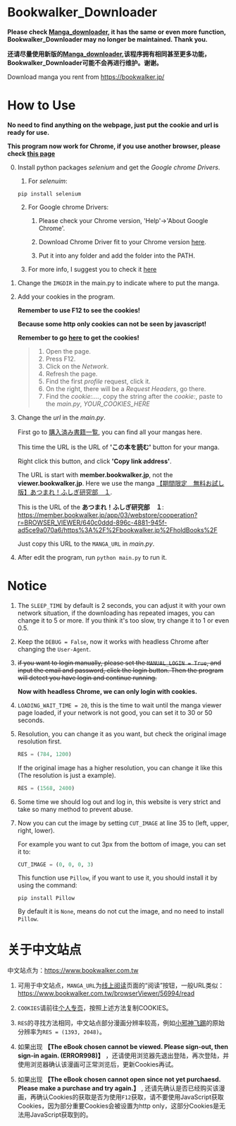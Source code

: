 # Bookwalker_Downloader

**Please check [Manga_downloader](https://github.com/xuzhengyi1995/Manga_downloader), it has the same or even more function, Bookwalker_Downloader may no longer be maintained. Thank you.**

**还请尽量使用新版的[Manga_downloader](https://github.com/xuzhengyi1995/Manga_downloader),该程序拥有相同甚至更多功能，Bookwalker_Downloader可能不会再进行维护。谢谢。**

Download manga you rent from <https://bookwalker.jp/>

# How to Use

**No need to find anything on the webpage, just put the cookie and url is ready for use.**

**This program now work for Chrome, if you use another browser, please check [this page](https://selenium-python.readthedocs.io/installation.html)**

0.  Install python packages _selenium_ and get the _Google chrome Drivers_.

    1.  For _selenuim_:

    ```shell
    pip install selenium
    ```

    2.  For Google chrome Drivers:

        1.  Please check your Chrome version, 'Help'->'About Google Chrome'.

        2.  Download Chrome Driver fit to your Chrome version [here](https://sites.google.com/a/chromium.org/chromedriver/downloads).

        3.  Put it into any folder and add the folder into the PATH.

    3.  For more info, I suggest you to check it [here](https://selenium-python.readthedocs.io/installation.html)


1.  Change the `IMGDIR` in the main.py to indicate where to put the manga.

2.  Add your cookies in the program.

    **Remember to use F12 to see the cookies!**

    **Because some http only cookies can not be seen by javascript!**

    **Remember to go [here](https://member.bookwalker.jp/app/03/my/profile) to get the cookies!**

    > 1.  Open the page.
    > 2.  Press F12.
    > 3.  Click on the _Network_.
    > 4.  Refresh the page.
    > 5.  Find the first _profile_ request, click it.
    > 6.  On the right, there will be a _Request Headers_, go there.
    > 7.  Find the _cookie:...._, copy the string after the _cookie:_, paste to the _main.py_, _YOUR_COOKIES_HERE_

3.  Change the _url_ in the _main.py_.

    First go to [購入済み書籍一覧](https://bookwalker.jp/holdBooks/), you can find all your mangas here.

    This time the URL is the URL of **'この本を読む'** button for your manga.

    Right click this button, and click **'Copy link address'**.

    The URL is start with **member.bookwalker.jp**, not the **viewer.bookwalker.jp**. Here we use the manga [【期間限定　無料お試し版】あつまれ！ふしぎ研究部　１](https://member.bookwalker.jp/app/03/webstore/cooperation?r=BROWSER_VIEWER/640c0ddd-896c-4881-945f-ad5ce9a070a6/https%3A%2F%2Fbookwalker.jp%2FholdBooks%2F).

    This is the URL of the **あつまれ！ふしぎ研究部　１**: <https://member.bookwalker.jp/app/03/webstore/cooperation?r=BROWSER_VIEWER/640c0ddd-896c-4881-945f-ad5ce9a070a6/https%3A%2F%2Fbookwalker.jp%2FholdBooks%2F>

    Just copy this URL to the `MANGA_URL` in _main.py_.

4.  After edit the program, run `python main.py` to run it.

# Notice

1.  The `SLEEP_TIME` by default is 2 seconds, you can adjust it with your own network situation, if the downloading has repeated images, you can change it to 5 or more. If you think it's too slow, try change it to 1 or even 0.5.

2.  Keep the `DEBUG = False`, now it works with headless Chrome after changing the `User-Agent`.

3.  ~~if you want to login manually, please set the `MANUAL_LOGIN = True`, and input the email and password, click the login button. Then the program will detect you have login and continue running.~~

    **Now with headless Chrome, we can only login with cookies.**

4.  `LOADING_WAIT_TIME = 20`, this is the time to wait until the manga viewer page loaded, if your network is not good, you can set it to 30 or 50 seconds.

5.  Resolution, you can change it as you want, but check the original image resolution first.

    ```python
    RES = (784, 1200)
    ```

    If the original image has a higher resolution, you can change it like this (The resolution is just a example).

    ```python
    RES = (1568, 2400)
    ```

6.  Some time we should log out and log in, this website is very strict and take so many method to prevent abuse.

7.  Now you can cut the image by setting `CUT_IMAGE` at line 35 to (left, upper, right, lower).

    For example you want to cut 3px from the bottom of image, you can set it to:

    ```python
    CUT_IMAGE = (0, 0, 0, 3)
    ```

    This function use `Pillow`, if you want to use it, you should install it by using the command:

    ```shell
    pip install Pillow
    ```

    By default it is `None`, means do not cut the image, and no need to install `Pillow`.

# 关于中文站点

中文站点为：<https://www.bookwalker.com.tw>

1.  可用于中文站点，`MANGA_URL`为[线上阅读](https://www.bookwalker.com.tw/member/available_book_list)页面的“阅读”按钮，一般URL类似：<https://www.bookwalker.com.tw/browserViewer/56994/read>

2.  `COOKIES`请前往[个人专页](https://www.bookwalker.com.tw/member)，按照上述方法复制COOKIES。

3.  `RES`的寻找方法相同，中文站点部分漫画分辨率较高，例如[小邪神飞踢](https://www.bookwalker.com.tw/browserViewer/56994/read)的原始分辨率为`RES = (1393, 2048)`。

4.  如果出现 **【The eBook chosen cannot be viewed. Please sign-out, then sign-in again. (ERROR998)】** ，还请使用浏览器先退出登陆，再次登陆，并使用浏览器确认该漫画可正常浏览后，更新Cookies再试。

5.  如果出现 **【The eBook chosen cannot open since not yet purchaesd. Please make a purchase and try again.】** , 还请先确认是否已经购买该漫画，再确认Cookies的获取是否为使用`F12`获取，请不要使用JavaScript获取Cookies，因为部分重要Cookies会被设置为http only，这部分Cookies是无法用JavaScript获取到的。
